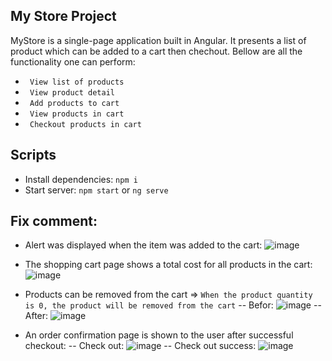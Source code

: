 ## My Store Project
MyStore is a single-page application built in Angular. It presents a list of product which can be added to a cart then chechout. Bellow are all the functionality one can perform:

 - ``` View list of products```
 - ``` View product detail```
 - ``` Add products to cart```
 - ``` View products in cart```
 - ``` Checkout products in cart```

## Scripts
- Install dependencies: ```npm i```
- Start server: ```npm start``` or ```ng serve```

## Fix comment:
- Alert was displayed when the item was added to the cart: 
 ![image](https://github.com/canthuy/udacity-project-3/assets/67618651/c588fce5-685d-4a7a-bc7c-8c8fa296320c)
- The shopping cart page shows a total cost for all products in the cart:
 ![image](https://github.com/canthuy/udacity-project-3/assets/67618651/8ee5b049-b6bc-4db2-99c9-c6c26328ed5a)

- Products can be removed from the cart => `When the product quantity is 0, the product will be removed from the cart`
  -- Befor: ![image](https://github.com/canthuy/udacity-project-3/assets/67618651/1b259606-bb57-47f3-b40e-1964d2d3bfea)
  -- After: ![image](https://github.com/canthuy/udacity-project-3/assets/67618651/89175f8f-7b4d-458c-aeb8-ab111f057182)
  
- An order confirmation page is shown to the user after successful checkout:
  -- Check out: ![image](https://github.com/canthuy/udacity-project-3/assets/67618651/8a86f143-d8a9-4637-be65-d4732b74d134)
  -- Check out success: ![image](https://github.com/canthuy/udacity-project-3/assets/67618651/271f1341-49da-480b-89c2-646fc76e880e)






